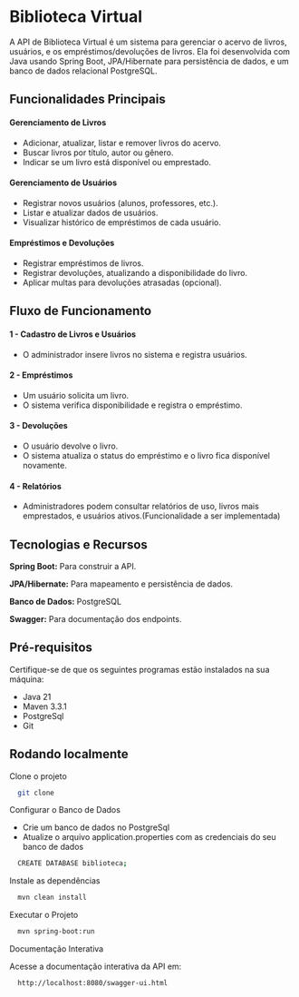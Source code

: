 # Biblioteca Virtual

A API de Biblioteca Virtual é um sistema para gerenciar o acervo de livros, usuários, e os empréstimos/devoluções de livros. Ela foi desenvolvida com Java usando Spring Boot, JPA/Hibernate para persistência de dados, e um banco de dados relacional PostgreSQL.

## Funcionalidades Principais

#### Gerenciamento de Livros

 - Adicionar, atualizar, listar e remover livros do acervo.
 - Buscar livros por título, autor ou gênero.
 - Indicar se um livro está disponível ou emprestado.

#### Gerenciamento de Usuários

- Registrar novos usuários (alunos, professores, etc.).
- Listar e atualizar dados de usuários.
- Visualizar histórico de empréstimos de cada usuário.

#### Empréstimos e Devoluções
- Registrar empréstimos de livros.
- Registrar devoluções, atualizando a disponibilidade do livro.
- Aplicar multas para devoluções atrasadas (opcional).

## Fluxo de Funcionamento

#### 1 - Cadastro de Livros e Usuários
- O administrador insere livros no sistema e registra usuários.

#### 2 - Empréstimos
- Um usuário solicita um livro.
- O sistema verifica disponibilidade e registra o empréstimo.

#### 3 - Devoluções
- O usuário devolve o livro.
- O sistema atualiza o status do empréstimo e o livro fica disponível novamente.

#### 4 - Relatórios
- Administradores podem consultar relatórios de uso, livros mais emprestados, e usuários ativos.(Funcionalidade a ser implementada)


## Tecnologias e Recursos

**Spring Boot:** Para construir a API.

**JPA/Hibernate:** Para mapeamento e persistência de dados.

**Banco de Dados:** PostgreSQL 

**Swagger:** Para documentação dos endpoints.


## Pré-requisitos

 Certifique-se de que os seguintes programas estão instalados na sua máquina:

- Java 21
- Maven 3.3.1
- PostgreSql
- Git


## Rodando localmente

Clone o projeto

```bash
  git clone 
```

Configurar o Banco de Dados

- Crie um banco de dados no PostgreSql
- Atualize o arquivo application.properties com as credenciais do seu banco de dados

```bash
  CREATE DATABASE biblioteca;
```

Instale as dependências

```bash
  mvn clean install
```

Executar o Projeto

```bash
  mvn spring-boot:run
```

Documentação Interativa

Acesse a documentação interativa da API em:

```bash
  http://localhost:8080/swagger-ui.html
```

